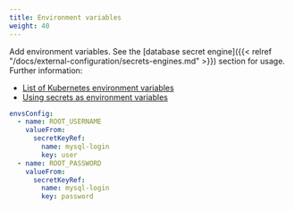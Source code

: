 ```yaml
---
title: Environment variables
weight: 40
---
```


Add environment variables. See the [database secret engine]({{< relref "/docs/external-configuration/secrets-engines.md" >}}) section for usage. Further information:

- [List of Kubernetes environment variables](https://kubernetes.io/docs/tasks/inject-data-application/define-environment-variable-container/)
- [Using secrets as environment variables](https://kubernetes.io/docs/concepts/configuration/secret/#using-secrets-as-environment-variables)

```yaml
envsConfig:
  - name: ROOT_USERNAME
    valueFrom:
      secretKeyRef:
        name: mysql-login
        key: user
  - name: ROOT_PASSWORD
    valueFrom:
      secretKeyRef:
        name: mysql-login
        key: password
```

